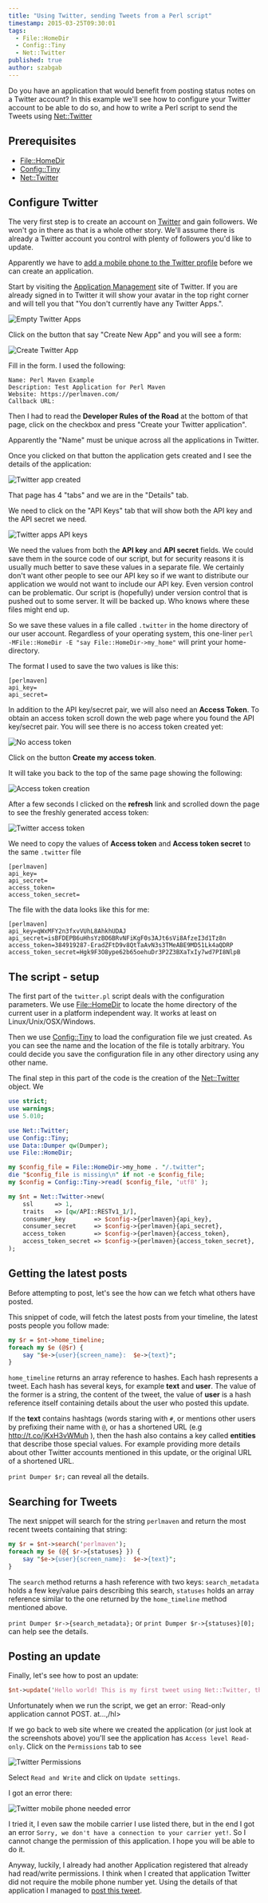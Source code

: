 ```yaml
---
title: "Using Twitter, sending Tweets from a Perl script"
timestamp: 2015-03-25T09:30:01
tags:
  - File::HomeDir
  - Config::Tiny
  - Net::Twitter
published: true
author: szabgab
---
```



Do you have an application that would benefit from posting status notes on a Twitter account? In this example we'll see how
to configure your Twitter account to be able to do so, and how to write a Perl script to send the Tweets using
[Net::Twitter](https://metacpan.org/pod/Net::Twitter)


## Prerequisites

* [File::HomeDir](http://metacpan.org/pod/File::HomeDir)
* [Config::Tiny](https://metacpan.org/pod/Config::Tiny)
* [Net::Twitter](https://metacpan.org/pod/Net::Twitter)

## Configure Twitter

The very first step is to create an account on [Twitter](http://twitter.com/) and gain followers. We won't go in
there as that is a whole other story. We'll assume there is already a Twitter account you control with plenty of followers
you'd like to update.

Apparently we have to
[add a  mobile phone to the Twitter profile](https://support.twitter.com/articles/110250-adding-your-mobile-number-to-your-account-via-web)
before we can create an application.


Start by visiting the [Application Management](https://apps.twitter.com/) site of Twitter.
If you are already signed in to Twitter it will show your avatar in the top right corner and will tell you that
"You don't currently have any Twitter Apps.".

<img src="/img/twitter_apps_empty.png" alt="Empty Twitter Apps" />

Click on the button that say "Create New App" and you will see a form:

<img src="/img/twitter_apps_create.png" alt="Create Twitter App" />

Fill in the form. I used the following:

```
Name: Perl Maven Example
Description: Test Application for Perl Maven
Website: https://perlmaven.com/
Callback URL:
```

Then I had to read the <b>Developer Rules of the Road</b> at the bottom of that page, click on the checkbox
and press "Create your Twitter application".

Apparently the "Name" must be unique across all the applications in Twitter.

Once you clicked on that button the application gets created and I see the details of the application:

<img src="/img/twitter_app_created.png" alt="Twitter app created" />

That page has 4 "tabs" and we are in the "Details" tab.

We need to click on the "API Keys" tab that will show both the API key and the API secret we need.

<img src="/img/twitter_apps_api_keys.png" alt="Twitter apps API keys" />

We need the values from both the <b>API key</b> and <b>API secret</b> fields. We could save them in the
source code of our script, but for security reasons it is usually much better to save these values
in a separate file.
We certainly don't want other people to see our API key so if we want to 
distribute our application we would not want to include our API key. Even version control can be problematic.
Our script is (hopefully) under version control that is pushed out to some server. It will be backed up.
Who knows where these files might end up.

So we save these values in a file called `.twitter` in the home directory of our user account.
Regardless of your operating system, this one-liner `perl -MFile::HomeDir -E "say File::HomeDir->my_home"`
will print your home-directory.

The format I used to save the two values is like this:

```
[perlmaven]
api_key=
api_secret=
```

In addition to the API key/secret pair, we will also need an <b>Access Token</b>. To obtain an access token scroll down
the web page where you found the API key/secret pair. You will see there is no access token created yet:

<img src="/img/twitter_no_access_token.png" alt="No access token" />

Click on the button <b>Create my access token</b>.

It will take you back to the top of the same page showing the following:

<img src="/img/twitter_access_token_creation.png" alt="Access token creation" />

After a few seconds I clicked on the <b>refresh</b> link and scrolled down the page to see
the freshly generated access token:

<img src="/img/twitter_access_token.png" alt="Twitter access token" />

We need to copy the values of <b>Access token</b> and <b>Access token secret</b>
to the same `.twitter` file

```
[perlmaven]
api_key=
api_secret=
access_token=
access_token_secret=
```


The file with the data looks like this for me:

```
[perlmaven]
api_key=qWxMFY2n3fxvVUhL8AhkhUDAJ
api_secret=isBFDEPB6uHhsYzBO6BRvNFiKgF0s3AJt6sVi8AfzeI3d1Tz8n
access_token=384919287-EradZFtD9v8QtTaAvN3s3TMeABE9MD51Lk4aQDRP
access_token_secret=Hgk9F3O8ype62b65oehuDr3P2Z3BXaTxIy7wd7PI8NlpB
```

## The script - setup

The first part of the `twitter.pl` script deals with the configuration parameters.
We use [File::HomeDir](http://metacpan.org/pod/File::HomeDir) to locate the
home directory of the current user in a platform independent way. It works at least on Linux/Unix/OSX/Windows.

Then we use [Config::Tiny](https://metacpan.org/pod/Config::Tiny) to load the configuration file
we just created. As you can see the name and the location of the file is totally arbitrary. You could decide you
save the configuration file in any other directory using any other name.

The final step in this part of the code is the creation of the [Net::Twitter](https://metacpan.org/pod/Net::Twitter)
object. We 

```perl
use strict;
use warnings;
use 5.010;

use Net::Twitter;
use Config::Tiny;
use Data::Dumper qw(Dumper);
use File::HomeDir;

my $config_file = File::HomeDir->my_home . "/.twitter";
die "$config_file is missing\n" if not -e $config_file;
my $config = Config::Tiny->read( $config_file, 'utf8' );

my $nt = Net::Twitter->new(
    ssl      => 1,
    traits   => [qw/API::RESTv1_1/],
    consumer_key        => $config->{perlmaven}{api_key},
    consumer_secret     => $config->{perlmaven}{api_secret},
    access_token        => $config->{perlmaven}{access_token},
    access_token_secret => $config->{perlmaven}{access_token_secret},
);
```

## Getting the latest posts

Before attempting to post, let's see the how can we fetch what others have posted.

This snippet of code, will fetch the latest posts from your timeline, the latest posts people you follow made:

```perl
my $r = $nt->home_timeline;
foreach my $e (@$r) {
    say "$e->{user}{screen_name}:  $e->{text}";
}
```

`home_timeline` returns an array reference to hashes.
Each hash represents a tweet. Each hash has several keys, for example
<b>text</b> and <b>user</b>. The value of the former is a string, the content of the tweet, 
the value of <b>user</b> is a hash reference itself containing details about the user who posted
this update.

If the <b>text</b> contains hashtags (words staring with `#`, or mentions other users by prefixing their name with `@`,
or has a shortened URL (e.g http://t.co/jKxH3vWMuh ), then the hash also contains a key called <b>entities</b>
that describe those special values. For example providing more details about other Twitter accounts mentioned in this update,
or the original URL of a shortened URL.

`print Dumper $r;` can reveal all the details.


## Searching for Tweets

The next snippet will search for the string `perlmaven` and return the most recent tweets containing that string:

```perl
my $r = $nt->search('perlmaven');
foreach my $e (@{ $r->{statuses} }) {
    say "$e->{user}{screen_name}:  $e->{text}";
}
```

The `search` method returns a hash reference with two keys:
`search_metadata` holds a few key/value pairs describing this search,
`statuses` holds an array reference similar to the one returned by the
`home_timeline` method mentioned above.

`print Dumper $r->{search_metadata};`  or `print Dumper $r->{statuses}[0];`
can help see the details.


## Posting an update

Finally, let's see how to post an update:

```perl
$nt->update('Hello world! This is my first tweet using Net::Twitter, thanks to @perlmaven https://perlmaven.com/');
```

Unfortunately when we run the script, we get an error: `Read-only application cannot POST. at...,/hl>

If we go back to web site where we created the application (or just look at the screenshots above) you'll see
the application has `Access level Read-only`. Click on the `Permissions` tab to see 

<img src="/img/twitter_permissions.png" alt="Twitter Permissions" />

Select `Read and Write` and click on `Update settings`.

I got an error there:

<img src="/img/twitter_mobile_phone_needed_error.png" alt="Twitter mobile phone needed error" />

I tried it, I even saw the mobile carrier I use listed there, but in the end I got an error `Sorry, we don't have a connection to your carrier yet!`.
So I cannot change the permission of this application. I hope you will be able to do it.

Anyway, luckily, I already had another Application registered that already had read/write permissions. I think when I created that application
Twitter did not require the mobile phone number yet. Using the details of that application I managed to
[post this tweet](https://twitter.com/szabgab/status/470089503554535424).

